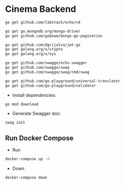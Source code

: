 # Cinema Backend

```sh
go get github.com/labstack/echo/v4

go get go.mongodb.org/mongo-driver
go get github.com/gobeam/mongo-go-pagination

go get github.com/dgrijalva/jwt-go
go get golang.org/x/crypto
go get golang.org/x/sys

go get github.com/swaggo/echo-swagger
go get github.com/swaggo/swag
go get github.com/swaggo/swag/cmd/swag

go get github.com/go-playground/universal-translator
go get github.com/go-playground/validator
```
* Install dependencies:

```sh
go mod download
```

* Generate Swagger doc:

```sh
swag init
```

## Run Docker Compose

* Run

```sh
docker-compose up -d 
```

* Down

```sh
docker-compose down 
```